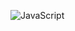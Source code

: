 
![JavaScript](https://img.shields.io/badge/javascript-%23323330.svg?style=for-the-badge&logo=javascript&logoColor=%23F7DF1E)
